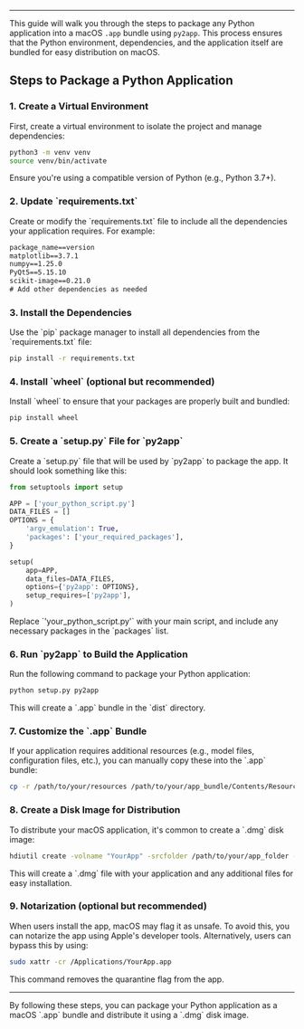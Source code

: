 ***

This guide will walk you through the steps to package any Python application into a macOS `.app` bundle using `py2app`. This process ensures that the Python environment, dependencies, and the application itself are bundled for easy distribution on macOS.

## Steps to Package a Python Application

### 1. Create a Virtual Environment
First, create a virtual environment to isolate the project and manage dependencies:

```bash
python3 -m venv venv
source venv/bin/activate
```

Ensure you're using a compatible version of Python (e.g., Python 3.7+).

### 2. Update \`requirements.txt\`
Create or modify the \`requirements.txt\` file to include all the dependencies your application requires. For example:

```txt
package_name==version
matplotlib==3.7.1
numpy==1.25.0
PyQt5==5.15.10
scikit-image==0.21.0
# Add other dependencies as needed
```

### 3. Install the Dependencies
Use the \`pip\` package manager to install all dependencies from the \`requirements.txt\` file:

```bash
pip install -r requirements.txt
```

### 4. Install \`wheel\` (optional but recommended)
Install \`wheel\` to ensure that your packages are properly built and bundled:

```bash
pip install wheel
```

### 5. Create a \`setup.py\` File for \`py2app\`
Create a \`setup.py\` file that will be used by \`py2app\` to package the app. It should look something like this:

```python
from setuptools import setup

APP = ['your_python_script.py']
DATA_FILES = []
OPTIONS = {
    'argv_emulation': True,
    'packages': ['your_required_packages'],
}

setup(
    app=APP,
    data_files=DATA_FILES,
    options={'py2app': OPTIONS},
    setup_requires=['py2app'],
)
```

Replace \`'your_python_script.py'\` with your main script, and include any necessary packages in the \`packages\` list.

### 6. Run \`py2app\` to Build the Application
Run the following command to package your Python application:

```bash
python setup.py py2app
```

This will create a \`.app\` bundle in the \`dist\` directory.

### 7. Customize the \`.app\` Bundle
If your application requires additional resources (e.g., model files, configuration files, etc.), you can manually copy these into the \`.app\` bundle:

```bash
cp -r /path/to/your/resources /path/to/your/app_bundle/Contents/Resources
```

### 8. Create a Disk Image for Distribution
To distribute your macOS application, it's common to create a \`.dmg\` disk image:

```bash
hdiutil create -volname "YourApp" -srcfolder /path/to/your/app_folder -ov -format UDZO -size 1000m /path/to/output/YourApp.dmg
```

This will create a \`.dmg\` file with your application and any additional files for easy installation.

### 9. Notarization (optional but recommended)
When users install the app, macOS may flag it as unsafe. To avoid this, you can notarize the app using Apple's developer tools. Alternatively, users can bypass this by using:

```bash
sudo xattr -cr /Applications/YourApp.app
```

This command removes the quarantine flag from the app.

---

By following these steps, you can package your Python application as a macOS \`.app\` bundle and distribute it using a \`.dmg\` disk image.
